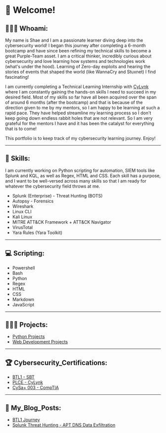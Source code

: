 # 👾 Welcome!

## 🙋🏽‍♂️ Whoami:
My name is Shae and I am a passionate learner diving deep into the cybersecurity world! I began this journey after completing a 6-month bootcamp and have since been refining my technical skills to become a great Purple-Team asset. I am a critical thinker, incredibly curious about cybersecurity and love learning how systems and technologies work (what's under the hood). Learning of Zero-day exploits and hearing the stories of events that shaped the world (like WannaCry and Stuxnet) I find fascinating! 

I am currently completing a Technical Learning Internship with [CyLynk](https://cylynk.com) where I am constantly gaining the hands-on skills I need to succeed in my desired field. Most of my skills so far have all been acquired over the span of around 6 months (after the bootcamp) and that is because of the direction given to me by my mentors, so I am happy to be learning at such a rapid pace. They have helped streamline my learning process so I don't keep going down endless rabbit holes that are not relevant. So I am very grateful for the mentors I have and it has been the catalyst for everything that is to come! 

This portfolio is to keep track of my cybersecurity learning journey. Enjoy!

---

## 🚀 Skills:
I am currently working on Python scripting for automation, SIEM tools like Splunk and KQL, as well as Regex, HTML and CSS. Each skill has a purpose, and I want to be well-versed across many skills so that I am ready for whatever the cybersecurity field throws at me.   
- Splunk (Enterprise) - Threat Hunting (BOTS)
- Autopsy - Forensics
- Wireshark
- Linux CLI
- Kali Linux
- MITRE ATT&CK Framework + ATT&CK Navigator
- VirusTotal
- Yara Rules (Yara Toolkit)

---

## 💻 Scripting:
- Powershell
- Bash
- Python
- Regex
- HTML
- CSS
- Markdown
- JavaScript

---

## 👨🏽‍💻 Projects:
- [Python Projects](https://github.com/J1G54W-999/My-Python-Projects.git)
- [Web Development Projects](https://github.com/J1G54W-999/My-Web-Development-Projects)

---

## 🏆 Cybersecurity_Certifications:
- [BTL1 - SBT](https://www.credly.com/badges/521e9791-0bd3-47a1-8cbf-63e1fd16aab0/public_url)
- [PLCE - CyLynk](https://cylynk.com/courses/practical-certified-linux-cli-essential)
- [CySa+ 003 - CompTIA](https://www.credly.com/badges/9836f75a-9544-44bc-b922-68735d9f3155/public_url)

---

## 📖 My_Blog_Posts:
- [BTL1 Journey](https://www.linkedin.com/pulse/passing-my-blue-team-level-1-shae-haseldine-8hu4c)
- [Splunk Threat Hunting - APT DNS Data Exfiltration](https://www.linkedin.com/pulse/splunk-threat-hunting-apt-dns-data-exfiltration-shae-haseldine-k8nyc)
